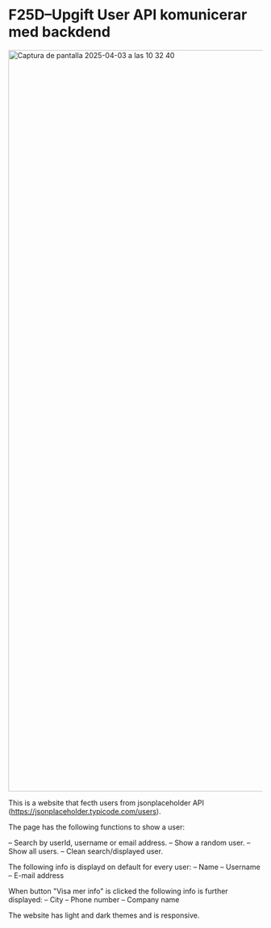 # F25D–Upgift User API komunicerar med backdend #

<img width="1470" alt="Captura de pantalla 2025-04-03 a las 10 32 40" src="https://github.com/user-attachments/assets/a3b4cf40-d950-411c-a6eb-68aba8ee4b13" />

This is a website that fecth users from jsonplaceholder API (https://jsonplaceholder.typicode.com/users).

The page has the following functions to show a user:

– Search by userId, username or email address.
– Show a random user.
– Show all users.
– Clean search/displayed user.

The following info is displayd on default for every user:
– Name
– Username
– E-mail address

When button "Visa mer info" is clicked the following info is further displayed:
– City
– Phone number
– Company name

The website has light and dark themes and is responsive.
